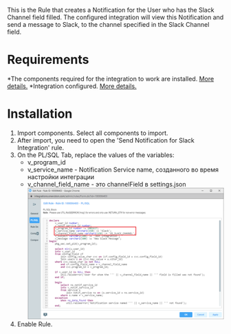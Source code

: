 This is the Rule that creates a Notification for the User who has the Slack Channel field filled.
The configured integration will view this Notification and send a message to Slack, to the channel specified in the Slack Channel field.


# Requirements
*The components required for the integration to work are installed. [More details.]()
*Integration configured. [More details.](https://github.com/ov-integrations/slack-notification)

# Installation 

1. Import components. Select all components to import.
2. After import, you need to open the 'Send Notification for Slack Integration' rule.
3. On the PL/SQL Tab, replace the values ​​of the variables:
	* v_program_id
	* v_service_name - Notification Service name, созданного во время настройки интеграции
	* v_channel_field_name - это channelField в settings.json
	![picture](img/plsqlTab.png)
4. Enable Rule.

